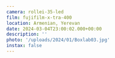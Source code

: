 ```yaml
---
camera: rollei-35-led
film: fujifilm-x-tra-400
location: Armenian, Yerevan
date: 2024-03-04T23:00:02.000+00:00
description: ''
photo: '/uploads/2024/01/Boxlab03.jpg'
instax: false
---
```

